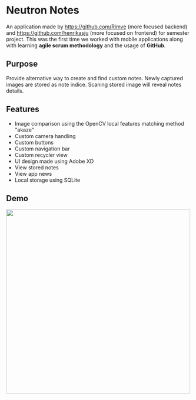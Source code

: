 # Neutron Notes
An application made by https://github.com/Rimve (more focused backend) and https://github.com/henrikasju (more focused on frontend) for semester project. This was the first time we worked with mobile applications along with learning **agile scrum methodology** and the usage of **GitHub**.

## Purpose
Provide alternative way to create and find custom notes. 
Newly captured images are stored as note indice. 
Scaning stored image will reveal notes details.

## Features

 - Image comparison using the OpenCV local features matching method "akaze"
 - Custom camera handling
 - Custom buttons
 - Custom navigation bar
 - Custom recycler view
 - UI design made using Adobe XD
 - View stored notes
 - View app news
 - Local storage using SQLite
## Demo

<img src="https://github.com/henrikasju/Semestro-projektas/blob/master/AndroidStudio/neutron.gif" height="500px" >
